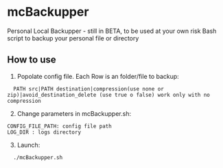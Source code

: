 # mcBackupper
Personal Local Backupper - still in BETA, to be used at your own risk
Bash script to backup your personal file or directory
## How to use
1) Popolate config file. Each Row is an folder/file to backup:
```
  PATH src|PATH destination|compression(use none or zip)|avoid_destination_delete (use true o false) work only with no compression
```
2) Change parameters in mcBackupper.sh:
```
CONFIG_FILE_PATH: config file path
LOG_DIR : logs directory
```

3) Launch:
```
  ./mcBackupper.sh
```
